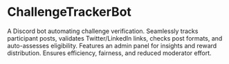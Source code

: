 # ChallengeTrackerBot
A Discord bot automating challenge verification. Seamlessly tracks participant posts, validates Twitter/LinkedIn links, checks post formats, and auto-assesses eligibility. Features an admin panel for insights and reward distribution. Ensures efficiency, fairness, and reduced moderator effort.
